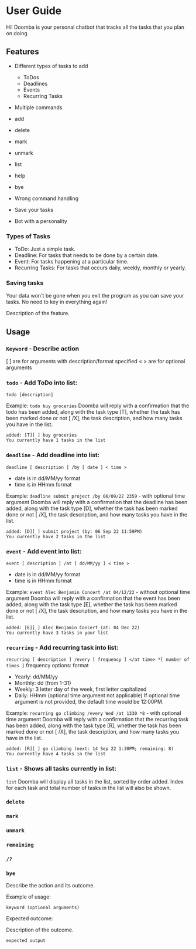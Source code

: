 # User Guide

Hi! Doomba is your personal chatbot that tracks all the tasks that you plan on doing

## Features 

- Different types of tasks to add
  - ToDos
  - Deadlines
  - Events
  - Recurring Tasks

- Multiple commands
 - add
 - delete
 - mark
 - unmark
 - list
 - help
 - bye

- Wrong command handling

- Save your tasks

- Bot with a personality

### Types of Tasks

- ToDo: Just a simple task.
- Deadline: For tasks that needs to be done by a certain date.
- Event: For tasks happening at a particular time.
- Recurring Tasks: For tasks that occurs daily, weekly, monthly or yearly.

### Saving tasks

Your data won't be gone when you exit the program as you can save your tasks.
No need to key in everything again!

Description of the feature.

## Usage

### `Keyword` - Describe action
\[ \] are for arguments with description/format specified
< > are for optional arguments

### `todo` - Add ToDo into list:
`todo [description]`

Example: `todo buy groceries`
Doomba will reply with a confirmation that the todo has been added, along with the task type \[T\], whether the task has been marked done or not [ /X], the task description, and how many tasks you have in the list.
```
added: [T][ ] buy groceries
You currently have 1 tasks in the list
```

### `deadline` - Add deadline into list:
`deadline [ description ] /by [ date ] < time >`
- date is in dd/MM/yy format
- time is in HHmm format

Example: `deadline submit project /by 06/09/22 2359` - with optional time argument
Doomba will reply with a confirmation that the deadline has been added, along with the task type \[D\], whether the task has been marked done or not [ /X], the task description, and how many tasks you have in the list.
```
added: [D][ ] submit project (by: 06 Sep 22 11:59PM)
You currently have 2 tasks in the list
```

### `event` - Add event into list:
`event [ description ] /at [ dd/MM/yy ] < time >`
- date is in dd/MM/yy format
- time is in HHmm format

Example: `event Alec Benjamin Concert /at 04/12/22` - without optional time argument
Doomba will reply with a confirmation that the event has been added, along with the task type \[E\], whether the task has been marked done or not [ /X], the task description, and how many tasks you have in the list.
```
added: [E][ ] Alec Benjamin Concert (at: 04 Dec 22)
You currently have 3 tasks in your list
```

### `recurring` - Add recurring task into list:
`recurring [ description ] /every [ frequency ] </at time> *[ number of times ]`
frequency options: format
- Yearly: dd/MM/yy
- Monthly: dd (from 1-31)
- Weekly: 3 letter day of the week, first letter capitalized
- Daily: HHmm (optional time argument not applicable)
If optional time argument is not provided, the default time would be 12:00PM.

Example: `recurring go climbing /every Wed /at 1330 *8` - with optional time argument
Doomba will reply with a confirmation that the recurring task has been added, along with the task type \[R\], whether the task has been marked done or not [ /X], the task description, and how many tasks you have in the list.
```
added: [R][ ] go climbing (next: 14 Sep 22 1:30PM; remaining: 8)
You currently have 4 tasks in the list
```

### `list` - Shows all tasks currently in list:
`list`
Doomba will display all tasks in the list, sorted by order added. Index for each task and total number of tasks in the list will also be shown.

### `delete`
### `mark`
### `unmark`
### `remaining`
### `/?`
### `bye`










Describe the action and its outcome.

Example of usage: 

`keyword (optional arguments)`

Expected outcome:

Description of the outcome.

```
expected output
```
